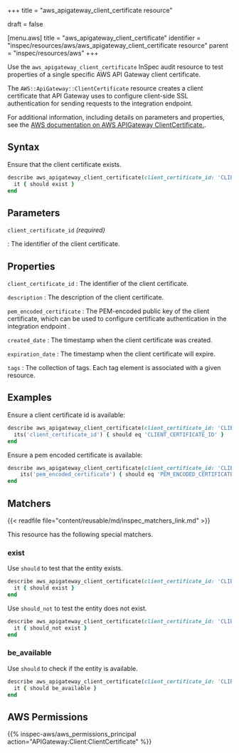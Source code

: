 +++
title = "aws_apigateway_client_certificate resource"

draft = false


[menu.aws]
title = "aws_apigateway_client_certificate"
identifier = "inspec/resources/aws/aws_apigateway_client_certificate resource"
parent = "inspec/resources/aws"
+++

Use the `aws_apigateway_client_certificate` InSpec audit resource to test properties of a single specific AWS API Gateway client certificate.

The `AWS::ApiGateway::ClientCertificate` resource creates a client certificate that API Gateway uses to configure client-side SSL authentication for sending requests to the integration endpoint.

For additional information, including details on parameters and properties, see the [AWS documentation on AWS APIGateway ClientCertificate.](https://docs.aws.amazon.com/AWSCloudFormation/latest/UserGuide/aws-resource-apigateway-clientcertificate.html).

## Syntax

Ensure that the client certificate exists.

```ruby
describe aws_apigateway_client_certificate(client_certificate_id: 'CLIENT_CERTIFICATE_ID') do
  it { should exist }
end
```

## Parameters

`client_certificate_id` _(required)_

: The identifier of the client certificate.

## Properties

`client_certificate_id`
: The identifier of the client certificate.

`description`
: The description of the client certificate.

`pem_encoded_certificate`
: The PEM-encoded public key of the client certificate, which can be used to configure certificate authentication in the integration endpoint .

`created_date`
: The timestamp when the client certificate was created.

`expiration_date`
: The timestamp when the client certificate will expire.

`tags`
: The collection of tags. Each tag element is associated with a given resource.

## Examples

Ensure a client certificate id is available:

```ruby
describe aws_apigateway_client_certificate(client_certificate_id: 'CLIENT_CERTIFICATE_ID') do
  its('client_certificate_id') { should eq 'CLIENT_CERTIFICATE_ID' }
end
```

Ensure a pem encoded certificate is available:

```ruby
describe aws_apigateway_client_certificate(client_certificate_id: 'CLIENT_CERTIFICATE_ID') do
    its('pem_encoded_certificate') { should eq 'PEM_ENCODED_CERTIFICATE' }
end
```

## Matchers

{{< readfile file="content/reusable/md/inspec_matchers_link.md" >}}

This resource has the following special matchers.

### exist

Use `should` to test that the entity exists.

```ruby
describe aws_apigateway_client_certificate(client_certificate_id: 'CLIENT_CERTIFICATE_ID') do
  it { should exist }
end
```

Use `should_not` to test the entity does not exist.

```ruby
describe aws_apigateway_client_certificate(client_certificate_id: 'CLIENT_CERTIFICATE_ID') do
  it { should_not exist }
end
```

### be_available

Use `should` to check if the entity is available.

```ruby
describe aws_apigateway_client_certificate(client_certificate_id: 'CLIENT_CERTIFICATE_ID') do
  it { should be_available }
end
```

## AWS Permissions

{{% inspec-aws/aws_permissions_principal action="APIGateway:Client:ClientCertificate" %}}
